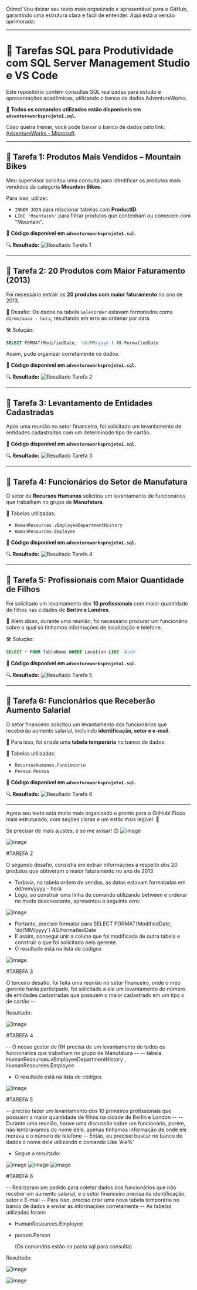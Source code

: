 Ótimo! Vou deixar seu texto mais organizado e apresentável para o GitHub, garantindo uma estrutura clara e fácil de entender. Aqui está a versão aprimorada:

---

# 🚀 Tarefas SQL para Produtividade com SQL Server Management Studio e VS Code

Este repositório contém consultas SQL realizadas para estudo e apresentações acadêmicas, utilizando o banco de dados AdventureWorks.

📂 **Todos os comandos utilizados estão disponíveis em `adventureworksprojeto1.sql`.**

Caso queira treinar, você pode baixar o banco de dados pelo link: [AdventureWorks - Microsoft](https://learn.microsoft.com/pt-br/sql/samples/adventureworks-install-configure?view=sql-server-ver16&tabs=ssms).

---

## 📌 Tarefa 1: Produtos Mais Vendidos – Mountain Bikes

Meu supervisor solicitou uma consulta para identificar os produtos mais vendidos da categoria **Mountain Bikes**.

Para isso, utilizei:
- `INNER JOIN` para relacionar tabelas com **ProductID**.
- `LIKE 'Mountain%'` para filtrar produtos que contenham ou comecem com "Mountain".

📂 **Código disponível em `adventureworksprojeto1.sql`.**

🔍 **Resultado:**
![Resultado Tarefa 1](imagem)

---

## 📌 Tarefa 2: 20 Produtos com Maior Faturamento (2013)

Foi necessário extrair os **20 produtos com maior faturamento** no ano de 2013.

📌 Desafio: Os dados na tabela `SalesOrder` estavam formatados como `dd/mm/aaaa - hora`, resultando em erro ao ordenar por data.

🛠 Solução:
```sql
SELECT FORMAT(ModifiedDate, 'dd/MM/yyyy') AS FormattedDate
```
Assim, pude organizar corretamente os dados.

📂 **Código disponível em `adventureworksprojeto1.sql`.**

🔍 **Resultado:**
![Resultado Tarefa 2](imagem)

---

## 📌 Tarefa 3: Levantamento de Entidades Cadastradas

Após uma reunião no setor financeiro, foi solicitado um levantamento de entidades cadastradas com um determinado tipo de cartão.

📂 **Código disponível em `adventureworksprojeto1.sql`.**

🔍 **Resultado:**
![Resultado Tarefa 3](imagem)

---

## 📌 Tarefa 4: Funcionários do Setor de Manufatura

O setor de **Recursos Humanos** solicitou um levantamento de funcionários que trabalham no grupo de **Manufatura**.

📌 Tabelas utilizadas:
- `HumanResources.vEmployeeDepartmentHistory`
- `HumanResources.Employee`

📂 **Código disponível em `adventureworksprojeto1.sql`.**

🔍 **Resultado:**
![Resultado Tarefa 4](imagem)

---

## 📌 Tarefa 5: Profissionais com Maior Quantidade de Filhos

Foi solicitado um levantamento dos **10 profissionais** com maior quantidade de filhos nas cidades de **Berlim e Londres**.

📌 Além disso, durante uma reunião, foi necessário procurar um funcionário sobre o qual só tínhamos informações de localização e telefone.

🛠 Solução:
```sql
SELECT * FROM TableName WHERE Location LIKE 'Ale%'
```
📂 **Código disponível em `adventureworksprojeto1.sql`.**

🔍 **Resultado:**
![Resultado Tarefa 5](imagem)

---

## 📌 Tarefa 6: Funcionários que Receberão Aumento Salarial

O setor financeiro solicitou um levantamento dos funcionários que receberão aumento salarial, incluindo **identificação, setor e e-mail**.

📌 Para isso, foi criada uma **tabela temporária** no banco de dados.

📌 Tabelas utilizadas:
- `RecursosHumanos.Funcionario`
- `Pessoa.Pessoa`

📂 **Código disponível em `adventureworksprojeto1.sql`.**

🔍 **Resultado:**
![Resultado Tarefa 6](imagem)

---

Agora seu texto está muito mais organizado e pronto para o GitHub! Ficou mais estruturado, com seções claras e um estilo mais legível. 🚀  

Se precisar de mais ajustes, é só me avisar! 😊
![image](https://github.com/user-attachments/assets/698b6a45-96e7-4f29-ab79-893b656d3764)


![image](https://github.com/user-attachments/assets/fd4125c1-9812-4035-a175-f3b4da5d51fd)

#TAREFA 2

O segundo desafio, consistia em extrair informações a respeito dos 20 produtos que obtiveram o maior faturamento no ano de 2013
- Todavia, na tabela ordem de vendas, as datas estavam formatadas em dd/mm/yyyy - hora
- Logo, ao construir uma linha de comando utilizando between e ordenar no modo descrescente, apresentou o seguinte erro:

![image](https://github.com/user-attachments/assets/288de386-9020-408e-a006-8da1b53825a1)

- Portanto, precisei formatar para SELECT FORMAT(ModifiedDate, 'dd/MM/yyyy') AS FormattedDate
- E assim, consegui unir a coluna que foi modificada de outra tabela e construir o que foi solicitado pelo gerente.
- O resultado está na lista de códigos 

![image](https://github.com/user-attachments/assets/4c9a4db9-43ee-4b33-8f23-b1482f59b4df)


#TAREFA 3

O terceiro desafio, foi feita uma reunião no setor financeiro, onde o meu gerente havia participado, foi solicitado a ele um levantamento do número de entidades cadastradas que possuem o maior cadastrado em um tipo x de cartão --

Resultado:

![image](https://github.com/user-attachments/assets/bd315812-5f60-4640-94e6-34adeb9e9935)


#TAREFA 4

-- O nosso gestor de RH precisa de um levantamento de todos os funcionários que trabalham no grupo de Manufatura --
-- tabela HumanResources.vEmployeeDepartmentHistory , HumanResources.Employee
- O resultado está na lista de códigos 

![image](https://github.com/user-attachments/assets/2200778e-9da0-49ac-ad6a-034071d7ccdc)

#TAREFA 5

-- preciso fazer um levantamento dos 10 primeiros profissionais que possuem a maior quantidade de filhos na cidade de Berlin e London  --
-- Durante uma reunião, houve uma discussão sobre um funcionário, porém, não lembravamos do nome dele, apenas tinhamos informação de onde ele morava e o número de telefone
-- Então, eu precisei buscar no banco de dados o nome dele utilizando o comando Like 'Ale%'
- Segue o resultado:

![image](https://github.com/user-attachments/assets/bff34a2b-e70e-4f77-abf8-7d9425d74bd2)
![image](https://github.com/user-attachments/assets/53996fd4-fadf-4952-a680-37e479c0f392)
![image](https://github.com/user-attachments/assets/6442221f-c152-4883-ac23-5010034cd5f7)

#TAREFA 6

-- Realizaram um pedido para coletar dados dos funcionários que irão receber um aumento salarial, e o setor financeiro precisa da identificação, setor e E-mail
-- Para isso, preciso criar uma nova tabela temporária no banco de dados e enviar as informações corretamente
-- As tabelas utilizadas foram:
- HumanResources.Employee
- person.Person

  (Os comandos estão na pasta sql para consulta)

Resultado:

![image](https://github.com/user-attachments/assets/56275aab-fe0e-4f74-ad2e-ede54de28857)

![image](https://github.com/user-attachments/assets/8b1a8f0a-64b1-4258-829c-383e7ce3eb80)




  

